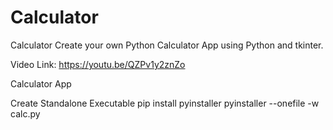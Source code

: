 # Calculator
Calculator
Create your own Python Calculator App using Python and tkinter.

Video Link: https://youtu.be/QZPv1y2znZo

Calculator App

Create Standalone Executable
pip install pyinstaller
pyinstaller --onefile -w calc.py
